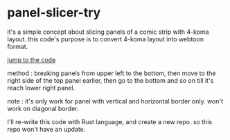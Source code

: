 # panel-slicer-try
it's a simple concept about slicing panels of a comic strip with 4-koma layout.
this code's purpose is to convert 4-koma layout into webtoon format.

[jump to the code](src/main/scala/example/Hello.scala)

method :
breaking panels from upper left to the bottom,
then move to the right side of the top panel earlier,
then go to the bottom and so on till it's reach lower right panel.

note :
it's only work for panel with vertical and horizontal border only.
won't work on diagonal border.

I'll re-write this code with Rust language, and create a new repo.
so this repo won't have an update.
